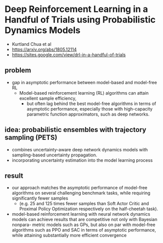 # Deep Reinforcement Learning in a Handful of Trials using Probabilistic Dynamics Models
* Kurtland Chua et al
* https://arxiv.org/abs/1805.12114
* https://sites.google.com/view/drl-in-a-handful-of-trials

## problem
* gap in asymptotic performance between model-based and model-free RL
  * Model-based reinforcement learning (RL) algorithms can attain excellent sample efficiency, 
    * but often lag behind the best model-free algorithms in terms of asymptotic performance, 
      especially those with high-capacity parametric function approximators, such as deep networks. 
    
## idea: probabilistic ensembles with trajectory sampling (PETS) 
* combines uncertainty-aware deep network dynamics models with sampling-based uncertainty propagation.
* incorporating uncertainty estimation into the model learning process

## result
* our approach matches the asymptotic performance of model-free algorithms on several challenging benchmark tasks, while 
  requiring significantly fewer samples 
  * (e.g. 25 and 125 times fewer samples than Soft Actor Critic and Proximal Policy Optimization respectively on the half-cheetah task).
*  model-based reinforcement learning with neural
network dynamics models can achieve results that are competitive not only with Bayesian nonpara-
metric models such as GPs, but also on par with model-free algorithms such as PPO and SAC in
terms of asymptotic performance, while attaining substantially more efficient convergence
